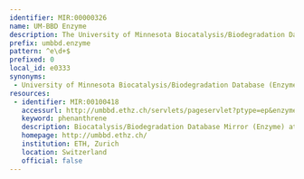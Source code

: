 ```yaml
---
identifier: MIR:00000326
name: UM-BBD Enzyme
description: The University of Minnesota Biocatalysis/Biodegradation Database (UM-BBD) contains information on microbial biocatalytic reactions and biodegradation pathways for primarily xenobiotic, chemical compounds. The goal of the UM-BBD is to provide information on microbial enzyme-catalyzed reactions that are important for biotechnology. This collection refers to enzyme information.
prefix: umbbd.enzyme
pattern: ^e\d+$
prefixed: 0
local_id: e0333
synonyms:
 - University of Minnesota Biocatalysis/Biodegradation Database (Enzyme)
resources:
 - identifier: MIR:00100418
   accessurl: http://umbbd.ethz.ch/servlets/pageservlet?ptype=ep&enzymeID=${lid}
   keyword: phenanthrene
   description: Biocatalysis/Biodegradation Database Mirror (Enzyme) at ETH Zurich
   homepage: http://umbbd.ethz.ch/
   institution: ETH, Zurich
   location: Switzerland
   official: false
---
```

